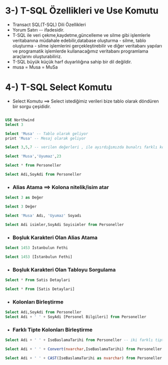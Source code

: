 # 3-) T-SQL Özellikleri ve Use Komutu

- Transact SQL(T-SQL) Dili Özellikleri
- Yorum Satırı -- ifadesidir.
- T-SQL ile veri çekme,kaydetme,güncelleme ve silme gibi işlemlerle veritabanına müdahale edebilir,database oluşturma - silme, tablo oluşturma - silme işlemlerini gerçekleştirebilir ve diğer veritabanı yapıları ve programatik işlemlerde kullanacağımız veritabanı programlama araçlarını oluşturabiliriz.
- T-SQL büyük küçük harf duyarlılığına sahip bir dil değildir.
- musa = Musa = MuSa

# 4-) T-SQL Select Komutu
- Select Komutu  ==> Select istediğimiz verileri bize tablo olarak döndüren bir sorgu çeşididir.
```SQL

USE Northwind
Select 3

Select 'Musa' -- Tablo olarak geliyor
print 'Musa' -- Mesaj olarak geliyor

Select 3,5,7 -- verilen değerleri , ile ayırdığımızda bunalrı farklı kolonlarda bizlere getirecektir.

Select 'Musa','Uyumaz',23

Select * from Personeller 

Select Adi,SoyAdi from Personeller
```

- ### Alias Atama ==> Kolona nitelik/isim atar
```SQL
Select 3 as Değer

Select 3 Değer

Select 'Musa' Adı, 'Uyumaz' Soyadı

Select Adi isimler,SoyAdi Soyisimler from Personeller
```
- ### Boşluk Karakteri Olan Alias Atama

```SQL
Select 1453 İstanbulun Fethi

Select 1453 [İstanbulun Fethi]
```

- ### Boşluk Karakteri Olan Tabloyu Sorgulama
```SQL
Select * From Satis Detaylari

Select * From [Satis Detaylari]
```
- ### Kolonları Birleştirme
``` SQL
Select Adi,SoyAdi from Personeller
Select Adi + ' ' + SoyAdi [Personel Bilgileri] from Personeller
```

- ### Farklı Tipte Kolonları Birleştirme
```SQL
Select Adi + ' ' + IseBaslamaTarihi from Personeller -- iki farklı tipteki kolon bu şekilde birleştirilemez

Select Adi + ' ' + Convert(nvarchar,IseBaslamaTarihi) from Personeller --Bu iki kolonu birbirine benzetiyoruz.

Select Adi + ' ' + CAST(IseBaslamaTarihi as nvarchar) from Personeller
```

